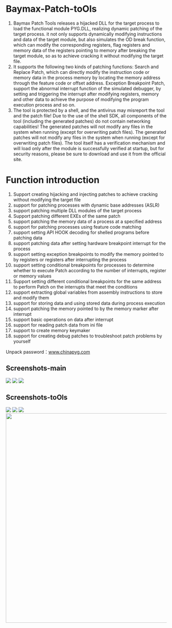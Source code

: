 
# Baymax-Patch-toOls

1. Baymax Patch Tools releases a hijacked DLL for the target process to load the functional module PYG.DLL, realizing dynamic patching of the target process. it not only supports dynamically modifying instructions and data of the target module, but also simulates the OD break function, which can modify the corresponding registers, flag registers and memory data of the registers pointing to memory after breaking the target module, so as to achieve cracking it without modifying the target file.
2. It supports the following two kinds of patching functions: Search and Replace Patch, which can directly modify the instruction code or memory data in the process memory by locating the memory address through the feature code or offset address. Exception Breakpoint Patch, support the abnormal interrupt function of the simulated debugger, by setting and triggering the interrupt after modifying registers, memory and other data to achieve the purpose of modifying the program execution process and so on.
3. The tool is protected by a shell, and the antivirus may misreport the tool and the patch file! Due to the use of the shell SDK, all components of the tool (including the generated patches) do not contain networking capabilities! The generated patches will not modify any files in the system when running (except for overwriting patch files). The generated patches will not modify any files in the system when running (except for overwriting patch files). The tool itself has a verification mechanism and will load only after the module is successfully verified at startup, but for security reasons, please be sure to download and use it from the official site.

# Function introduction

1. Support creating hijacking and injecting patches to achieve cracking without modifying the target file
2. support for patching processes with dynamic base addresses (ASLR)
3. support patching multiple DLL modules of the target process
4. Support patching different EXEs of the same patch
5. support patching the memory data of a process at a specified address
6. support for patching processes using feature code matching
7. support setting API HOOK decoding for shelled programs before patching data
8. support patching data after setting hardware breakpoint interrupt for the process
9. support setting exception breakpoints to modify the memory pointed to by registers or registers after interrupting the process
10. support setting conditional breakpoints for processes to determine whether to execute Patch according to the number of interrupts, register or memory values
11. Support setting different conditional breakpoints for the same address to perform Patch on the interrupts that meet the conditions
12. support extracting global variables from assembly instructions to store and modify them
13. support for storing data and using stored data during process execution
14. support patching the memory pointed to by the memory marker after interrupt
15. support basic operations on data after interrupt
16. support for reading patch data from ini file
17. support to create memory keymaker
18. support for creating debug patches to troubleshoot patch problems by yourself

Unpack password：www.chinapyg.com


## Screenshots-main

<img src="https://github.com/sicaril/Baymax-Patch-toOls/blob/main/pic/11.png"/>
<img src="https://github.com/sicaril/Baymax-Patch-toOls/blob/main/pic/12.png"/>
<img src="https://github.com/sicaril/Baymax-Patch-toOls/blob/main/pic/13.png"/>

## Screenshots-toOls
<img src="https://github.com/sicaril/Baymax-Patch-toOls/blob/main/pic/Compare%20en.png"/>
<img src="https://github.com/sicaril/Baymax-Patch-toOls/blob/main/pic/Hex%20en.png"/>
<img src="https://github.com/sicaril/Baymax-Patch-toOls/blob/main/pic/Search%20EN.png"/>
<img width="809" height="654" src="https://github.com/sicaril/Baymax-Patch-toOls/blob/main/pic/Translate-en.png"/>


